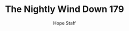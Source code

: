 ---
image: /assets/img/nwd/179_nwd_luke_1_37_nlt.png
title: The Nightly Wind Down 179
number: 179
categories:
  - The Nightly Wind Down
author: Hope Staff
notes: The Nightly Wind Down 179
embed: >-
  EMBED_GOES_HERE
transcript: >-
  SOME LINES OF TEXT START HERE
---
